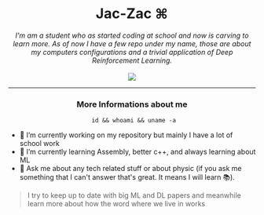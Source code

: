 <h1 align="center">
	Jac-Zac ⌘
</h1>

<p align="center">
	<em>
		I'm am a student who as started coding at school and now is carving to learn more. 
		As of now I have a few repo under my name, those are about my computers configurations and a trivial application of Deep Reinforcement Learning.
	</em>
	<br>
	<br>
  	<img src="https://github-readme-stats.vercel.app/api?username=Jac-Zac&show_icons=true&theme=nord&show_icons=true&hide_border=true"S
</p>

<hr>

<h3 align="center">
	More Informations about me
</h3>

<center><pre><code> id && whoami && uname -a</code></pre></center>


- 🔭 I’m currently working on my repository but mainly I have a lot of school work
- 🌱 I’m currently learning Assembly, better c++, and always learning about ML
- 💬 Ask me about any tech related stuff or about physic (if you ask me something that I can't answer that's great. It means I will learn 📚).

> I try to keep up to date with big ML and DL papers and meanwhile learn more about how the word where we live in works

